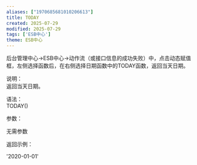 ```yaml
---
aliases: ["1970685681010206613"]
title: TODAY
created: 2025-07-29
modified: 2025-07-29
tags: ['ESB中心']
theme: ESB中心
---
```


后台管理中心->ESB中心->动作流（或接口信息的成功失败）中，点击动态赋值框，左侧选择函数后，在右侧选择日期函数中的TODAY函数，返回当天日期。

说明：  
返回当天日期。

语法：  
TODAY()  

参数：

无需参数

返回示例：

'2020-01-01'
